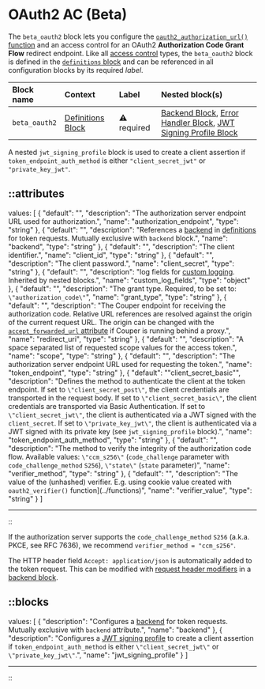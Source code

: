 # OAuth2 AC (Beta)

The `beta_oauth2` block lets you configure the [`oauth2_authorization_url()` function](/configuration/functions) and an access
control for an OAuth2 **Authorization Code Grant Flow** redirect endpoint.
Like all [access control](/configuration/access-control) types, the `beta_oauth2` block is defined in the [`definitions` block](/configuration/block/definitions) and can be referenced in all configuration blocks by its required _label_.

| Block name    | Context                                 | Label            | Nested block(s)                                                                                                  |
|:--------------|:----------------------------------------|:-----------------|:-----------------------------------------------------------------------------------------------------------------|
| `beta_oauth2` | [Definitions Block](/configuration/block/definitions)        | &#9888; required | [Backend Block](/configuration/block/backend), [Error Handler Block](/configuration/block/error_handler), [JWT Signing Profile Block](jwt_signing_profile) |

A nested `jwt_signing_profile` block is used to create a client assertion if `token_endpoint_auth_method` is either `"client_secret_jwt"` or `"private_key_jwt"`.

::attributes
---
values: [
  {
    "default": "",
    "description": "The authorization server endpoint URL used for authorization.",
    "name": "authorization_endpoint",
    "type": "string"
  },
  {
    "default": "",
    "description": "References a [backend](/configuration/block/backend) in [definitions](/configuration/block/definitions) for token requests. Mutually exclusive with `backend` block.",
    "name": "backend",
    "type": "string"
  },
  {
    "default": "",
    "description": "The client identifier.",
    "name": "client_id",
    "type": "string"
  },
  {
    "default": "",
    "description": "The client password.",
    "name": "client_secret",
    "type": "string"
  },
  {
    "default": "",
    "description": "log fields for [custom logging](/observation/logging#custom-logging). Inherited by nested blocks.",
    "name": "custom_log_fields",
    "type": "object"
  },
  {
    "default": "",
    "description": "The grant type. Required, to be set to: `\"authorization_code\"`",
    "name": "grant_type",
    "type": "string"
  },
  {
    "default": "",
    "description": "The Couper endpoint for receiving the authorization code. Relative URL references are resolved against the origin of the current request URL. The origin can be changed with the [`accept_forwarded_url` attribute](settings) if Couper is running behind a proxy.",
    "name": "redirect_uri",
    "type": "string"
  },
  {
    "default": "",
    "description": "A space separated list of requested scope values for the access token.",
    "name": "scope",
    "type": "string"
  },
  {
    "default": "",
    "description": "The authorization server endpoint URL used for requesting the token.",
    "name": "token_endpoint",
    "type": "string"
  },
  {
    "default": "\"client_secret_basic\"",
    "description": "Defines the method to authenticate the client at the token endpoint. If set to `\"client_secret_post\"`, the client credentials are transported in the request body. If set to `\"client_secret_basic\"`, the client credentials are transported via Basic Authentication. If set to `\"client_secret_jwt\"`, the client is authenticated via a JWT signed with the `client_secret`. If set to `\"private_key_jwt\"`, the client is authenticated via a JWT signed with its private key (see `jwt_signing_profile` block).",
    "name": "token_endpoint_auth_method",
    "type": "string"
  },
  {
    "default": "",
    "description": "The method to verify the integrity of the authorization code flow. Available values: `\"ccm_s256\"` (`code_challenge` parameter with `code_challenge_method` `S256`), `\"state\"` (`state` parameter)",
    "name": "verifier_method",
    "type": "string"
  },
  {
    "default": "",
    "description": "The value of the (unhashed) verifier. E.g. using cookie value created with `oauth2_verifier()` function](../functions)",
    "name": "verifier_value",
    "type": "string"
  }
]

---
::

If the authorization server supports the `code_challenge_method` `S256` (a.k.a. PKCE, see RFC 7636), we recommend `verifier_method = "ccm_s256"`.

The HTTP header field `Accept: application/json` is automatically added to the token request. This can be modified with [request header modifiers](/configuration/modifiers#request-header) in a [backend block](/configuration/block/backend).

::blocks
---
values: [
  {
    "description": "Configures a [backend](/configuration/block/backend) for token requests. Mutually exclusive with `backend` attribute.",
    "name": "backend"
  },
  {
    "description": "Configures a [JWT signing profile](/configuration/block/jwt_signing_profile) to create a client assertion if `token_endpoint_auth_method` is either `\"client_secret_jwt\"` or `\"private_key_jwt\"`.",
    "name": "jwt_signing_profile"
  }
]

---
::
